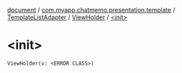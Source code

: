 [document](../../../index.md) / [com.myapp.chatmemo.presentation.template](../../index.md) / [TemplateListAdapter](../index.md) / [ViewHolder](index.md) / [&lt;init&gt;](./-init-.md)

# &lt;init&gt;

`ViewHolder(v: <ERROR CLASS>)`